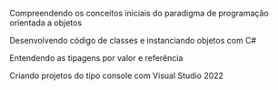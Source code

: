 Compreendendo os conceitos iniciais do paradigma de programação orientada a objetos

Desenvolvendo código de classes e instanciando objetos com C#

Entendendo as tipagens por valor e referência

Criando projetos do tipo console com Visual Studio 2022


